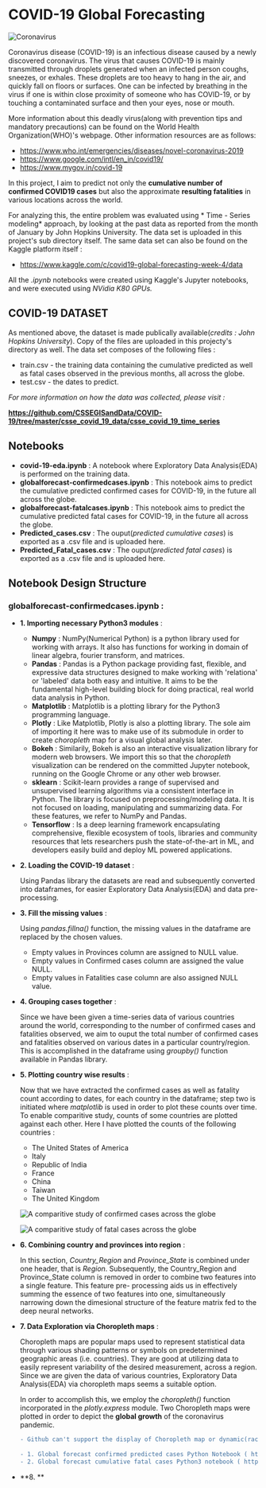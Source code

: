 # COVID-19 Global Forecasting 

![Coronavirus](https://images.newscientist.com/wp-content/uploads/2020/02/11165812/c0481846-wuhan_novel_coronavirus_illustration-spl.jpg)

Coronavirus disease (COVID-19) is an infectious disease caused by a newly discovered coronavirus. The virus that causes COVID-19 is mainly transmitted through droplets generated when an infected person coughs, sneezes, or exhales. These droplets are too heavy to hang in the air, and quickly fall on floors or surfaces. 
One can be infected by breathing in the virus if one is within close proximity of someone who has COVID-19, or by touching a contaminated surface and then your eyes, nose or mouth.

More information about this deadly virus(along with prevention tips and mandatory precautions) can be found on the World Health Organization(WHO)'s webpage. Other information resources are as follows:
* https://www.who.int/emergencies/diseases/novel-coronavirus-2019 
* https://www.google.com/intl/en_in/covid19/
* https://www.mygov.in/covid-19


In this project, I aim to predict not only the **cumulative number of confirmed COVID19 cases** but also the approximate **resulting fatalities** in various locations across the world. 

For analyzing this, the entire problem was evaluated using * Time - Series modeling* approach, by looking at the past data as reported from the month of January by John Hopkins University. The data set is uploaded in this project's sub directory itself. The same data set can also be found on the Kaggle platform itself : 
* https://www.kaggle.com/c/covid19-global-forecasting-week-4/data

All the *.ipynb* notebooks were created using Kaggle's Jupyter notebooks, and were executed using *NVidia K80 GPUs.*

## COVID-19 DATASET

As mentioned above, the dataset is made publically available(*credits : John Hopkins University*). Copy of the files are uploaded in this projecty's directory as well. The data set composes of the following files : 
* train.csv - the training data containing the cumulative predicted as well as fatal cases observed in the previous months, all across the globe.
* test.csv - the dates to predict. 

*For more information on how the data was collected, please visit :*

**https://github.com/CSSEGISandData/COVID-19/tree/master/csse_covid_19_data/csse_covid_19_time_series**  

## Notebooks 

* **covid-19-eda.ipynb** : A notebook where Exploratory Data Analysis(EDA) is performed on the training data. 
* **globalforecast-confirmedcases.ipynb** : This notebook aims to predict the cumulative predicted confirmed cases for COVID-19, in the future all across the globe.
* **globalforecast-fatalcases.ipynb** : This notebook aims to predict the cumulative predicted fatal cases for COVID-19, in the future all across the globe.
* **Predicted_cases.csv** : The ouput(*predicted cumulative cases*) is exported as a .csv file and is uploaded here.
* **Predicted_Fatal_cases.csv** : The ouput(*predicted fatal cases*) is exported as a .csv file and is uploaded here.

## Notebook Design Structure

### globalforecast-confirmedcases.ipynb : 

* **1. Importing necessary Python3 modules** :
  * **Numpy** : NumPy(Numerical Python) is a python library used for working with arrays. It also has functions for working in domain of linear algebra, fourier transform, and matrices.
  * **Pandas** : Pandas is a Python package providing fast, flexible, and expressive data structures designed to make working with 'relationa' or 'labeled' data both easy and intuitive. It aims to be the fundamental high-level building block for doing practical, real world data analysis in Python.
  * **Matplotlib** : Matplotlib is a plotting library for the Python3 programming language.
  * **Plotly** : Like Matplotlib, Plotly is also a plotting library. The sole aim of importing it here was to make use of its submodule in order to create *choropleth* map for a visual global analysis later. 
  * **Bokeh** : Similarily, Bokeh is also an interactive visualization library for modern web browsers. We import this so that the *choropleth* visualization can be rendered on the committed Jupyter notebook, running on the Google Chrome or any other web browser.
  * **sklearn** : Scikit-learn provides a range of supervised and unsupervised learning algorithms via a consistent interface in Python. The library is focused on preprocessing/modeling data. It is not focused on loading, manipulating and summarizing data. For these features, we refer to NumPy and Pandas. 
  * **Tensorflow** : Is a deep learning framework encapsulating comprehensive, flexible ecosystem of tools, libraries and community resources that lets researchers push the state-of-the-art in ML, and developers easily build and deploy ML powered applications.

* **2. Loading the COVID-19 dataset** :

  Using Pandas library the datasets are read and subsequently converted into dataframes, for easier Exploratory Data Analysis(EDA) and     data pre-processing. 

* **3. Fill the missing values** :

  Using *pandas.fillna()* function, the missing values in the dataframe are replaced by the chosen values.
   * Empty values in Provinces column are assigned to NULL value.
   * Empty values in Confirmed cases column are assigned the value NULL.
   * Empty values in Fatalities case column are also assigned NULL value.

* **4. Grouping cases together** :

    Since we have been given a time-series data of various countries around the world, corresponding to the number of confirmed cases       and fatalities observed, we aim to ouput the total number of confirmed cases and fatalities observed on various dates in a               particular country/region. This is accomplished in the dataframe using *groupby()* function available in Pandas library. 

* **5. Plotting country wise results** :
    
    Now that we have extracted the confirmed cases as well as fatality count according to dates, for each country in the dataframe; step     two is initiated where *matplotlib* is used in order to plot these counts over time. To enable comparitive study, counts of some         countries are plotted against each other. Here I have plotted the counts of the following countries : 
    
     * The United States of America
     * Italy
     * Republic of India
     * France
     * China
     * Taiwan
     * The United Kingdom
    
    ![A comparitive study of confirmed cases across the globe](https://www.kaggleusercontent.com/kf/32471333/eyJhbGciOiJkaXIiLCJlbmMiOiJBMTI4Q0JDLUhTMjU2In0..ZY4-XHE6foc9p9_x_SPkrQ.akYOxZRCd4mR6oxLOodaLPRkYO7NIN0zb6NrQrNEXcpN3zJY5wo3V3-DWQSKMGy2kc9A0rT_sUnTAK6cMBtvvzRj-b4PLhoVfrm1FhKryvwpxCWfAaQBO_EEOzyw-bnV2NeKxjC6Q2vKNdxTTsLv3NCBpXNpRKKaGMzKmdl1_BLWm675rwPVILutqdLeM4Ueon_J63v2fQ5VXc2RCsyZIhlGWGFSHtkaWmDwpQvuG5rGwKuCiw_Iois9ZHutvECmaH70AsY_2-od9Z5DE3vcdv_mmCDoL3BKV9nSka58eQ-7Lu_oJyaLd9nfYRF4wRpcuG7tRd_eEdkBJEScJJWhlXdle-YjvmYBuETV4O4vzP523ePCg-C5vD56nb5_vDQ_UFqNSlfn7UvZI1UDM5mknssDVi_stYv2Kv4ycnRGsUTs3KTHvwBjE38ZpKctuCdIQ0FMpS31_OklCKV8GcQGaP3IIfYq42AHLAunwZEFRM4THZtKhf2uASOR4CuquRV7Y2Etz6AqkUqBcUrBXEIsTVsvmhLj172OAmTaXwfUSJ_dbdlv1QYdnNLRsjgy-IDY5T3gueu7a0y4CZ0ALaNKJ9iE8RBFeeOX5oOXFmPbs10z7_AaQZ1fZbezrB3wroVXjtvANheyM-MaG7nWyKgFf54IFPUv5AaSJE9G4O7vrC0.vkFPosd1HI2oyHVRpVXUOg/__results___files/__results___7_1.png)
    
    ![A comparitive study of fatal cases across the globe](https://www.kaggleusercontent.com/kf/32471333/eyJhbGciOiJkaXIiLCJlbmMiOiJBMTI4Q0JDLUhTMjU2In0..ZY4-XHE6foc9p9_x_SPkrQ.akYOxZRCd4mR6oxLOodaLPRkYO7NIN0zb6NrQrNEXcpN3zJY5wo3V3-DWQSKMGy2kc9A0rT_sUnTAK6cMBtvvzRj-b4PLhoVfrm1FhKryvwpxCWfAaQBO_EEOzyw-bnV2NeKxjC6Q2vKNdxTTsLv3NCBpXNpRKKaGMzKmdl1_BLWm675rwPVILutqdLeM4Ueon_J63v2fQ5VXc2RCsyZIhlGWGFSHtkaWmDwpQvuG5rGwKuCiw_Iois9ZHutvECmaH70AsY_2-od9Z5DE3vcdv_mmCDoL3BKV9nSka58eQ-7Lu_oJyaLd9nfYRF4wRpcuG7tRd_eEdkBJEScJJWhlXdle-YjvmYBuETV4O4vzP523ePCg-C5vD56nb5_vDQ_UFqNSlfn7UvZI1UDM5mknssDVi_stYv2Kv4ycnRGsUTs3KTHvwBjE38ZpKctuCdIQ0FMpS31_OklCKV8GcQGaP3IIfYq42AHLAunwZEFRM4THZtKhf2uASOR4CuquRV7Y2Etz6AqkUqBcUrBXEIsTVsvmhLj172OAmTaXwfUSJ_dbdlv1QYdnNLRsjgy-IDY5T3gueu7a0y4CZ0ALaNKJ9iE8RBFeeOX5oOXFmPbs10z7_AaQZ1fZbezrB3wroVXjtvANheyM-MaG7nWyKgFf54IFPUv5AaSJE9G4O7vrC0.vkFPosd1HI2oyHVRpVXUOg/__results___files/__results___8_1.png)
    
* **6. Combining country and provinces into region** :
    
    In this section, *Country_Region* and *Province_State* is combined under one header, that is *Region*. Subsequently, the                 Country_Region and Province_State column is removed in order to combine two features into a single feature. This feature pre-           processing aids us in effectively summing the essence of two features into one, simultaneously narrowing down the dimesional             structure of the feature matrix fed to the deep neural networks.
    
* **7. Data Exploration via Choropleth maps** : 
   
    Choropleth maps are popular maps used to represent statistical data through various shading patterns or symbols on                       predetermined geographic areas (i.e. countries). They are good at utilizing data to easily represent variability of the desired         measurement, across a region. Since we are given the data of various countries, Exploratory Data Analysis(EDA) via choropleth maps       seems a suitable option.
    
    In order to accomplish this, we employ the *choropleth()* function incorporated in the *plotly.express* module. Two Choropleth maps     were plotted in order to depict the **global growth** of the coronavirus pandemic.
    
   ```diff
   - Github can't support the display of Choropleth map or dynamic(race) graphs. Hence these outputs can only be visualized on these notebooks uploaded on Kaggle platform.  
     
   - 1. Global forecast confirmed predicted cases Python Notebook ( https://www.kaggle.com/fireheart7/globalforecast-confirmedcases )
   - 2. Global forecast cumulative fatal cases Python3 notebook ( https://www.kaggle.com/fireheart7/globalforecast-fatalcases )
   ```

* **8. **


    
    
      









